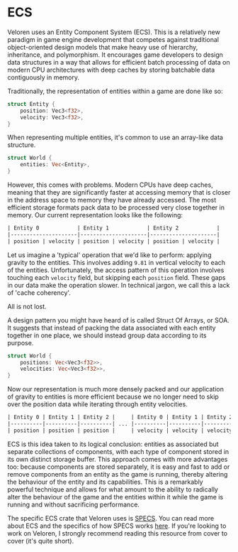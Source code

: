 # ECS

Veloren uses an Entity Component System (ECS). This is a relatively new paradigm in game engine development that
competes against traditional object-oriented design models that make heavy use of hierarchy, inheritance, and
polymorphism. It encourages game developers to design data structures in a way that allows for efficient batch
processing of data on modern CPU architectures with deep caches by storing batchable data contiguously in memory.

Traditionally, the representation of entities within a game are done like so:

```rust
struct Entity {
    position: Vec3<f32>,
    velocity: Vec3<f32>,
}
```

When representing multiple entities, it's common to use an array-like data structure.

```rust
struct World {
    entities: Vec<Entity>,
}
```

However, this comes with problems. Modern CPUs have deep caches, meaning that they are significantly faster at accessing
memory that is closer in the address space to memory they have already accessed. The most efficient storage formats pack
data to be processed very close together in memory. Our current representation looks like the following:

```txt
| Entity 0            | Entity 1            | Entity 2            |
|---------------------|---------------------|---------------------|
| position | velocity | position | velocity | position | velocity |
```

Let us imagine a 'typical' operation that we'd like to perform: applying gravity to the entities. This involves adding
`9.81` in vertical velocity to each of the entities. Unfortunately, the access pattern of this operation involves
touching each `velocity` field, but skipping each `position` field. These gaps in our data make the operation slower. In
technical jargon, we call this a lack of 'cache coherency'.

All is not lost.

A design pattern you might have heard of is called Struct Of Arrays, or SOA. It suggests that instead of packing the
data associated with each entity together in one place, we should instead group data according to its purpose.

```rust
struct World {
    positions: Vec<Vec3<f32>>,
    velocities: Vec<Vec3<f32>>,
}
```

Now our representation is much more densely packed and our application of gravity to entities is more efficient because
we no longer need to skip over the position data while iterating through entity velocities.

```txt
| Entity 0 | Entity 1 | Entity 2 |     | Entity 0 | Entity 1 | Entity 2 |
|----------|----------|----------| ... |----------|----------|----------|
| position | position | position |     | velocity | velocity | velocity |
```

ECS is this idea taken to its logical conclusion: entities as associated but separate collections of components, with
each type of component stored in its own distinct storage buffer. This approach comes with more advantages too: because
components are stored separately, it is easy and fast to add or remove components from an entity as the game is running,
thereby altering the behaviour of the entity and its capabilities. This is a remarkably powerful technique and allows
for what amount to the ability to radically alter the behaviour of the game and the entities within it while the game is
running and without sacrificing performance.

The specific ECS crate that Veloren uses is [SPECS](https://github.com/amethyst/specs/). You can read more about ECS and
the specifics of how SPECS works [here](https://amethyst.github.io/specs/docs/tutorials/). If you're looking to work on
Veloren, I strongly recommend reading this resource from cover to cover (it's quite short).
